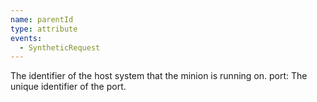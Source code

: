 ```yaml
---
name: parentId
type: attribute
events:
  - SyntheticRequest
---
```


The identifier of the host system that the minion is running on. port: The unique identifier of the port.
